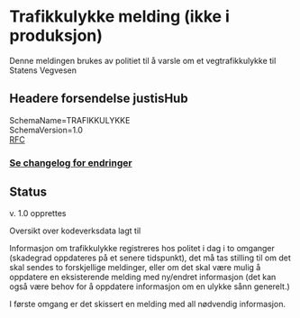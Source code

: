 # Trafikkulykke melding (ikke i produksjon)
Denne meldingen brukes av politiet til å varsle om et vegtrafikkulykke til Statens Vegvesen
## Headere forsendelse justisHub
SchemaName=TRAFIKKULYKKE  
SchemaVersion=1.0  
[RFC](../../../rfc/MessageName-header.md)
### [Se changelog for endringer](./changelog.md)

## Status
v. 1.0 opprettes

Oversikt over kodeverksdata lagt til

Informasjon om trafikkulykke registreres hos politet i dag i to omganger (skadegrad oppdateres på et senere tidspunkt), det må tas stilling til
om det skal sendes to forskjellige meldinger, eller om det skal være mulig å oppdatere en eksisterende
melding med ny/endret informasjon (det kan også være behov for å oppdatere informasjon om en ulykke sånn generelt.)

I første omgang er det skissert en melding med all nødvendig informasjon.